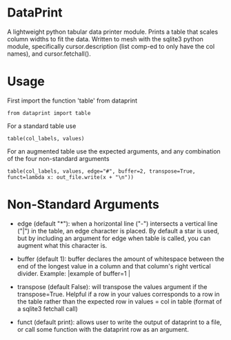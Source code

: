 # DataPrint
A lightweight python tabular data printer module. Prints a table that scales column widths to fit the data. Written to mesh with the sqlite3 python module, specifically cursor.description (list comp-ed to only have the col names), and cursor.fetchall().

# Usage
First import the function 'table' from dataprint

    from dataprint import table

For a standard table use

    table(col_labels, values)

For an augmented table use the expected arguments, and any combination of the four non-standard arguments

    table(col_labels, values, edge="#", buffer=2, transpose=True, funct=lambda x: out_file.write(x + "\n"))
    
# Non-Standard Arguments
- edge (default "\*"): when a horizontal line ("-") intersects a vertical line ("|") in the table, an edge character is placed. By default a star is used, but by including an argument for edge when table is called, you can augment what this character is.

- buffer (default 1): buffer declares the amount of whitespace between the end of the longest value in a column and that column's right vertical divider. Example: |example of buffer=1 |

- transpose (default False): will transpose the values argument if the transpose=True. Helpful if a row in your values corresponds to a row in the table rather than the expected row in values = col in table (format of a sqlite3 fetchall call)

- funct (default print): allows user to write the output of dataprint to a file, or call some function with the dataprint row as an argument.
